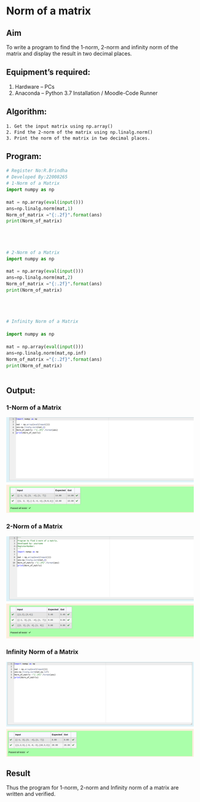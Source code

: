 # Norm of a matrix
## Aim
To write a program to find the 1-norm, 2-norm and infinity norm of the matrix and display the result in two decimal places.
## Equipment’s required:
1.	Hardware – PCs
2.	Anaconda – Python 3.7 Installation / Moodle-Code Runner
## Algorithm:
	1. Get the input matrix using np.array()   
    2. Find the 2-norm of the matrix using np.linalg.norm()
	3. Print the norm of the matrix in two decimal places.
## Program:
```Python
# Register No:R.Brindha
# Developed By:22008265
# 1-Norm of a Matrix
import numpy as np

mat = np.array(eval(input()))
ans=np.linalg.norm(mat,1)
Norm_of_matrix ="{:.2f}".format(ans)
print(Norm_of_matrix)




# 2-Norm of a Matrix
import numpy as np

mat = np.array(eval(input()))
ans=np.linalg.norm(mat,2)
Norm_of_matrix ="{:.2f}".format(ans)
print(Norm_of_matrix)




# Infinity Norm of a Matrix

import numpy as np

mat = np.array(eval(input()))
ans=np.linalg.norm(mat,np.inf)
Norm_of_matrix ="{:.2f}".format(ans)
print(Norm_of_matrix)



```
## Output:
### 1-Norm of a Matrix
![output](./N1.png)

### 2-Norm of a Matrix
![output](./N2.png)

### Infinity Norm of a Matrix
![output](./N3.png)

## Result
Thus the program for 1-norm, 2-norm and Infinity norm of a matrix are written and verified.
